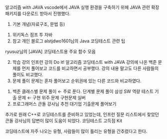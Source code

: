 알고리즘 with JAVA
vscode에서 JAVA 실행 환경을 구축하기 위헤 JAVA 관련 확장 패키지를 다운로드 받아서 진행했다.

1. 기본 개념(자료구조, 문법 등)
1) 위키독스
   점프 투 자바
2) 참고 개인 블로그
   alstjdwo1601님의 Java 코딩테스트 관련 팁

ryusuz님의 [JAVA] 코딩테스트용 주요 함수 모음

2. 학습 강의
   인프런 강의
   Do it! 알고리즘 코딩테스트 with JAVA
   강의에 나온 백준 문제를 먼저 풀어보고 코드를 비교하면서 공부했다.
   강의 내용 말고도 다른 사람들의 풀이도 비교했다.
3. 문제 풀이
   문제는 혼자 풀어보고 순위권에 있는 다른 코드와 비교하였다.

1) 백준
   클래스별 문제 풀이 ← 주로 푼다.
   단계별 문제 풀이
   삼성 SW 역량 테스트 기출 문제 ← 구현 위주 문제
   구현문제 실버
2) 프로그래머스
   큰돌 강사님 추천 대기업 기출문제 풀어보기

추가로 원래 C++로 코딩테스트를 준비하고 있었는데, 인프런 질문 리스트에서 찾았던 큰돌 강사님의 답변이 많이 도움이 되었다.
코딩테스트 고득점 Kit

코딩테스트에 자주 나오는 유형, 사람들이 많이 틀리는 유형을 간추렸다고 한다.
